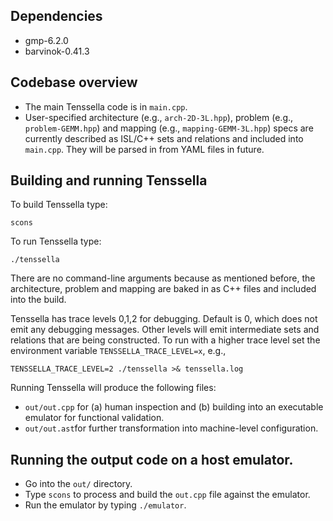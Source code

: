 ## Dependencies
- gmp-6.2.0
- barvinok-0.41.3

## Codebase overview
- The main Tenssella code is in `main.cpp`.
- User-specified architecture (e.g., `arch-2D-3L.hpp`), problem (e.g., `problem-GEMM.hpp`) and mapping (e.g., `mapping-GEMM-3L.hpp`) specs are currently described as ISL/C++ sets and relations and included into `main.cpp`. They will be parsed in from YAML files in future.

## Building and running Tenssella
To build Tenssella type:

```scons```

To run Tenssella type:

```./tenssella```

There are no command-line arguments because as mentioned before, the architecture, problem and mapping are baked in as C++ files and included into the build.

Tenssella has trace levels 0,1,2 for debugging. Default is 0, which does not emit any debugging messages. Other levels will emit intermediate sets and relations that are being constructed. To run with a higher trace level set the environment variable `TENSSELLA_TRACE_LEVEL=x`, e.g.,

```TENSSELLA_TRACE_LEVEL=2 ./tenssella >& tenssella.log```

Running Tenssella will produce the following files:

- `out/out.cpp` for (a) human inspection and (b) building into an executable emulator for functional validation.
- `out/out.ast`for further transformation into machine-level configuration.

## Running the output code on a host emulator.
- Go into the `out/` directory.
- Type `scons` to process and build the `out.cpp` file against the emulator.
- Run the emulator by typing `./emulator`.
